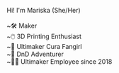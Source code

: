 Hi! I'm Mariska (She/Her) <br />
<br />
~🛠️ Maker <br />
~🖱️ 3D Printing Enthusiast <br />
~🤖 Ultimaker Cura Fangirl <br />
~🐉 DnD Adventurer <br />
~👩‍💼 Ultimaker Employee since 2018
